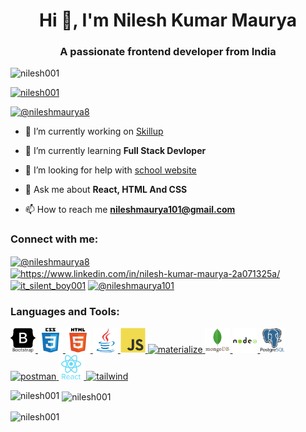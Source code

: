 <h1 align="center">Hi 👋, I'm Nilesh Kumar Maurya</h1>
<h3 align="center">A passionate frontend developer from India</h3>

<p align="left"> <img src="https://komarev.com/ghpvc/?username=nilesh001&label=Profile%20views&color=0e75b6&style=flat" alt="nilesh001" /> </p>

<p align="left"> <a href="https://github.com/ryo-ma/github-profile-trophy"><img src="https://github-profile-trophy.vercel.app/?username=nilesh001" alt="nilesh001" /></a> </p>

<p align="left"> <a href="https://twitter.com/@nileshmaurya8" target="blank"><img src="https://img.shields.io/twitter/follow/@nileshmaurya8?logo=twitter&style=for-the-badge" alt="@nileshmaurya8" /></a> </p>

- 🔭 I’m currently working on [Skillup](https://github.com/Nileshu001/SkillUp)

- 🌱 I’m currently learning **Full Stack Devloper**

- 🤝 I’m looking for help with [school website](https://github.com/Nileshu001/school-websit)

- 💬 Ask me about **React, HTML And CSS**

- 📫 How to reach me **nileshmaurya101@gmail.com**

<h3 align="left">Connect with me:</h3>
<p align="left">
<a href="https://twitter.com/@nileshmaurya8" target="blank"><img align="center" src="https://raw.githubusercontent.com/rahuldkjain/github-profile-readme-generator/master/src/images/icons/Social/twitter.svg" alt="@nileshmaurya8" height="30" width="40" /></a>
<a href="https://linkedin.com/in/https://www.linkedin.com/in/nilesh-kumar-maurya-2a071325a/" target="blank"><img align="center" src="https://raw.githubusercontent.com/rahuldkjain/github-profile-readme-generator/master/src/images/icons/Social/linked-in-alt.svg" alt="https://www.linkedin.com/in/nilesh-kumar-maurya-2a071325a/" height="30" width="40" /></a>
<a href="https://instagram.com/it_silent_boy001" target="blank"><img align="center" src="https://raw.githubusercontent.com/rahuldkjain/github-profile-readme-generator/master/src/images/icons/Social/instagram.svg" alt="it_silent_boy001" height="30" width="40" /></a>
<a href="https://www.hackerrank.com/@nileshmaurya101" target="blank"><img align="center" src="https://raw.githubusercontent.com/rahuldkjain/github-profile-readme-generator/master/src/images/icons/Social/hackerrank.svg" alt="@nileshmaurya101" height="30" width="40" /></a>
</p>

<h3 align="left">Languages and Tools:</h3>
<p align="left"> <a href="https://getbootstrap.com" target="_blank" rel="noreferrer"> <img src="https://raw.githubusercontent.com/devicons/devicon/master/icons/bootstrap/bootstrap-plain-wordmark.svg" alt="bootstrap" width="40" height="40"/> </a> <a href="https://www.w3schools.com/css/" target="_blank" rel="noreferrer"> <img src="https://raw.githubusercontent.com/devicons/devicon/master/icons/css3/css3-original-wordmark.svg" alt="css3" width="40" height="40"/> </a> <a href="https://www.w3.org/html/" target="_blank" rel="noreferrer"> <img src="https://raw.githubusercontent.com/devicons/devicon/master/icons/html5/html5-original-wordmark.svg" alt="html5" width="40" height="40"/> </a> <a href="https://www.java.com" target="_blank" rel="noreferrer"> <img src="https://raw.githubusercontent.com/devicons/devicon/master/icons/java/java-original.svg" alt="java" width="40" height="40"/> </a> <a href="https://developer.mozilla.org/en-US/docs/Web/JavaScript" target="_blank" rel="noreferrer"> <img src="https://raw.githubusercontent.com/devicons/devicon/master/icons/javascript/javascript-original.svg" alt="javascript" width="40" height="40"/> </a> <a href="https://materializecss.com/" target="_blank" rel="noreferrer"> <img src="https://raw.githubusercontent.com/prplx/svg-logos/5585531d45d294869c4eaab4d7cf2e9c167710a9/svg/materialize.svg" alt="materialize" width="40" height="40"/> </a> <a href="https://www.mongodb.com/" target="_blank" rel="noreferrer"> <img src="https://raw.githubusercontent.com/devicons/devicon/master/icons/mongodb/mongodb-original-wordmark.svg" alt="mongodb" width="40" height="40"/> </a> <a href="https://nodejs.org" target="_blank" rel="noreferrer"> <img src="https://raw.githubusercontent.com/devicons/devicon/master/icons/nodejs/nodejs-original-wordmark.svg" alt="nodejs" width="40" height="40"/> </a> <a href="https://www.postgresql.org" target="_blank" rel="noreferrer"> <img src="https://raw.githubusercontent.com/devicons/devicon/master/icons/postgresql/postgresql-original-wordmark.svg" alt="postgresql" width="40" height="40"/> </a> <a href="https://postman.com" target="_blank" rel="noreferrer"> <img src="https://www.vectorlogo.zone/logos/getpostman/getpostman-icon.svg" alt="postman" width="40" height="40"/> </a> <a href="https://reactjs.org/" target="_blank" rel="noreferrer"> <img src="https://raw.githubusercontent.com/devicons/devicon/master/icons/react/react-original-wordmark.svg" alt="react" width="40" height="40"/> </a> <a href="https://tailwindcss.com/" target="_blank" rel="noreferrer"> <img src="https://www.vectorlogo.zone/logos/tailwindcss/tailwindcss-icon.svg" alt="tailwind" width="40" height="40"/> </a> </p>

<p><img align="left" src="https://github-readme-stats.vercel.app/api/top-langs?username=nilesh001&show_icons=true&locale=en&layout=compact" alt="nilesh001" /></p>

<p>&nbsp;<img align="center" src="https://github-readme-stats.vercel.app/api?username=nilesh001&show_icons=true&locale=en" alt="nilesh001" /></p>

<p><img align="center" src="https://github-readme-streak-stats.herokuapp.com/?user=nilesh001&" alt="nilesh001" /></p>

